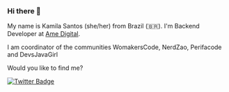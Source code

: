### Hi there 👋


My name is Kamila Santos (she/her) from Brazil (🇧🇷). I'm Backend Developer at [Ame Digital](https://www.amedigital.com/). 

I am coordinator of the communities WomakersCode, NerdZao, Perifacode and DevsJavaGirl

Would you like to find me?


[![Twitter Badge](https://img.shields.io/twitter/url?style=social&url=https%3A%2F%2Ftwitter.com%2Fkamilah_santos)](https://twitter.com/kamilah_santos)
